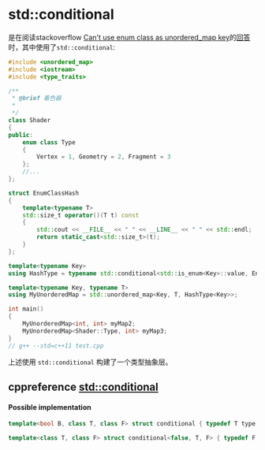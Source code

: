 # std::conditional

是在阅读stackoverflow [Can't use enum class as unordered_map key](https://stackoverflow.com/questions/18837857/cant-use-enum-class-as-unordered-map-key)的[回答](https://stackoverflow.com/a/24847480)时，其中使用了`std::conditional`:

```c++
#include <unordered_map>
#include <iostream>
#include <type_traits>

/**
 * @brief 着色器
 *
 */
class Shader
{
public:
	enum class Type
	{
		Vertex = 1, Geometry = 2, Fragment = 3
	};
	//...
};

struct EnumClassHash
{
	template<typename T>
	std::size_t operator()(T t) const
	{
		std::cout << __FILE__ << " " << __LINE__ << " " << std::endl;
		return static_cast<std::size_t>(t);
	}
};

template<typename Key>
using HashType = typename std::conditional<std::is_enum<Key>::value, EnumClassHash, std::hash<Key>>::type;

template<typename Key, typename T>
using MyUnorderedMap = std::unordered_map<Key, T, HashType<Key>>;

int main()
{
	MyUnorderedMap<int, int> myMap2;
	MyUnorderedMap<Shader::Type, int> myMap3;
}
// g++ --std=c++11 test.cpp

```

上述使用 `std::conditional` 构建了一个类型抽象层。

## cppreference [std::conditional](https://en.cppreference.com/w/cpp/types/conditional)

#### Possible implementation

```C++
template<bool B, class T, class F> struct conditional { typedef T type; }; 

template<class T, class F> struct conditional<false, T, F> { typedef F type; };
```